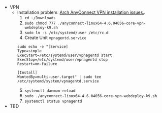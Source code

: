 * VPN
  * Installation problem: [Arch AnyConnect VPN installation issues.](https://bbs.archlinux.org/viewtopic.php?id=237621). 
     1. `cd ~/Downloads`
     2. `sudo chmod 777 ./anyconnect-linux64-4.6.04056-core-vpn-webdeploy-k9.sh`    
     3.  `sudo ln -s /etc/systemd/user /etc/rc.d`
     4. Create Unit `vpnagentd.service`
     ```  
     sudo echo -e "[Service] 
     Type=simple
     ExecStart=/etc/systemd/user/vpnagentd start
     ExecStop=/etc/systemd/user/vpnagentd stop
     Restart=on-failure

     [Install]
     WantedBy=multi-user.target" | sudo tee /etc/systemd/system/vpnagentd.service
     ```
     5. `systemctl daemon-reload`
     6. `sudo ./anyconnect-linux64-4.6.04056-core-vpn-webdeploy-k9.sh`
     7.  `systemctl status vpnagentd`
* TBD     
